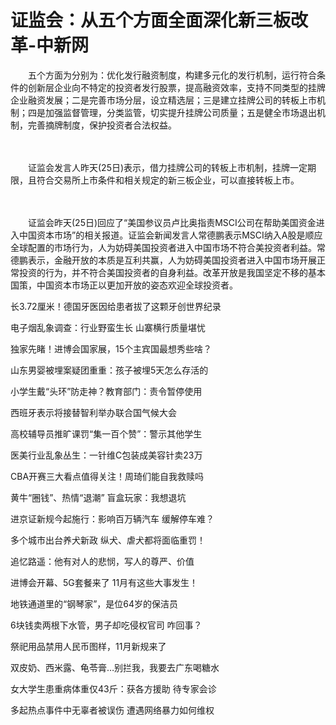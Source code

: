 # 证监会：从五个方面全面深化新三板改革-中新网

　　五个方面为分别为：优化发行融资制度，构建多元化的发行机制，运行符合条件的创新层企业向不特定的投资者发行股票，提高融资效率，支持不同类型的挂牌企业融资发展；二是完善市场分层，设立精选层；三是建立挂牌公司的转板上市机制；四是加强监督管理，分类监管，切实提升挂牌公司质量；五是健全市场退出机制，完善摘牌制度，保护投资者合法权益。

　　

　　证监会发言人昨天(25日)表示，借力挂牌公司的转板上市机制，挂牌一定期限，且符合交易所上市条件和相关规定的新三板企业，可以直接转板上市。

　　

　　证监会昨天(25日)回应了“美国参议员卢比奥指责MSCI公司在帮助美国资金进入中国资本市场”的相关报道。证监会新闻发言人常德鹏表示MSCI纳入A股是顺应全球配置的市场行为，人为妨碍美国投资者进入中国市场不符合美投资者利益。常德鹏表示，金融开放的本质是互利共赢，人为妨碍美国投资者进入中国市场开展正常投资的行为，并不符合美国投资者的自身利益。改革开放是我国坚定不移的基本国策，中国资本市场正以更加开放的姿态欢迎全球投资者。

长3.72厘米！德国牙医因给患者拔了这颗牙创世界纪录

电子烟乱象调查：行业野蛮生长 山寨横行质量堪忧

独家先睹！进博会国家展，15个主宾国最想秀些啥？  

山东男婴被埋案疑团重重：孩子被埋5天怎么存活的

小学生戴“头环”防走神？教育部门：责令暂停使用

西班牙表示将接替智利举办联合国气候大会

高校辅导员推旷课罚“集一百个赞”：警示其他学生

医美行业乱象丛生：一针维C包装成美容针卖23万

CBA开赛三大看点值得关注！周琦们能自我救赎吗

黄牛“圈钱”、热情“退潮” 盲盒玩家：我想退坑

进京证新规今起施行：影响百万辆汽车 缓解停车难？

多个城市出台养犬新政 纵犬、虐犬都将面临重罚！

追忆路遥：他有对人的悲悯，写人的尊严、价值

进博会开幕、5G套餐来了 11月有这些大事发生！

地铁通道里的“钢琴家”，是位64岁的保洁员

6块钱卖两根下水管，男子却吃侵权官司 咋回事？

祭祀用品禁用人民币图样，11月新规来了

双皮奶、西米露、龟苓膏…别拦我，我要去广东喝糖水

女大学生患重病体重仅43斤：获各方援助 待专家会诊

多起热点事件中无辜者被误伤 遭遇网络暴力如何维权
